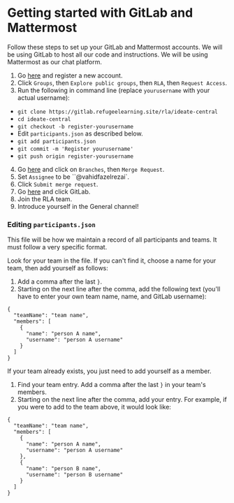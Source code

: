 # Getting started with GitLab and Mattermost

Follow these steps to set up your GitLab and Mattermost accounts. We will be using GitLab to host all our code and instructions. We will be using Mattermost as our chat platform.
1. Go [here](https://gitlab.refugeelearning.site) and register a new account.
2. Click `Groups`, then `Explore public groups`, then `RLA`, then `Request Access`.
3. Run the following in command line (replace `yourusername` with your actual username):
  - `git clone https://gitlab.refugeelearning.site/rla/ideate-central`
  - `cd ideate-central`
  - `git checkout -b register-yourusername`
  - Edit `participants.json` as described below.
  - `git add participants.json`
  - `git commit -m 'Register yourusername'`
  - `git push origin register-yourusername`
4. Go [here](https://gitlab.refugeelearning.site/rla/ideate-central) and click on `Branches`, then `Merge Request`.
5. Set `Assignee` to be ``@vahidfazelrezai`.
6. Click `Submit merge request`.
7. Go [here](https://mattermost.refugeelearning.site) and click GitLab.
8. Join the RLA team.
9. Introduce yourself in the General channel!


### Editing `participants.json`
This file will be how we maintain a record of all participants and teams. It must follow a very specific format.

Look for your team in the file. If you can't find it, choose a name for your team, then add yourself as follows:
1. Add a comma after the last `}`.
2. Starting on the next line after the comma, add the following text (you'll have to enter your own team name, name, and GitLab username):

```
{
  "teamName": "team name",
  "members": [
    {
      "name": "person A name",
      "username": "person A username"
    }
  ]
}
```

If your team already exists, you just need to add yourself as a member.
1. Find your team entry. Add a comma after the last `}` in your team's members.
2. Starting on the next line after the comma, add your entry. For example, if you were to add to the team above, it would look like:

```
{
  "teamName": "team name",
  "members": [
    {
      "name": "person A name",
      "username": "person A username"
    },
    {
      "name": "person B name",
      "username": "person B username"
    }
  ]
}
```

